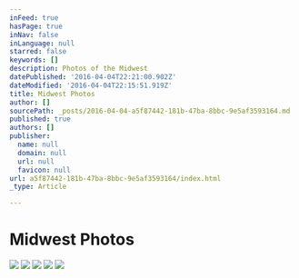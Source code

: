 ```yaml
---
inFeed: true
hasPage: true
inNav: false
inLanguage: null
starred: false
keywords: []
description: Photos of the Midwest
datePublished: '2016-04-04T22:21:00.902Z'
dateModified: '2016-04-04T22:15:51.919Z'
title: Midwest Photos
author: []
sourcePath: _posts/2016-04-04-a5f87442-181b-47ba-8bbc-9e5af3593164.md
published: true
authors: []
publisher:
  name: null
  domain: null
  url: null
  favicon: null
url: a5f87442-181b-47ba-8bbc-9e5af3593164/index.html
_type: Article

---
```

# Midwest Photos
![](https://the-grid-user-content.s3-us-west-2.amazonaws.com/42224cca-95d7-45e6-8d29-4272d51d7991.jpg)
![](https://the-grid-user-content.s3-us-west-2.amazonaws.com/eeba73a9-766c-4435-b89b-ba52dbc07934.jpg)
![](https://the-grid-user-content.s3-us-west-2.amazonaws.com/a94b2c4b-2b9e-4d3c-b28b-8716b5218ed7.jpg)
![](https://the-grid-user-content.s3-us-west-2.amazonaws.com/7a6543de-ecff-4404-a54f-37f6a3ce1f58.jpg)
![](https://the-grid-user-content.s3-us-west-2.amazonaws.com/add3e742-16b3-4449-8ac4-2c8101b477a4.jpg)